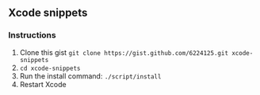 ## Xcode snippets

### Instructions
1. Clone this gist `git clone https://gist.github.com/6224125.git xcode-snippets`
1. `cd xcode-snippets`
1. Run the install command: `./script/install`
1. Restart Xcode


